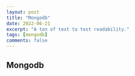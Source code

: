 ```yaml
---
layout: post
title: "Mongodb"
date: 2022-06-21
excerpt: "A ton of text to test readability."
tags: [mongodb]
comments: false
---
```


## Mongodb
